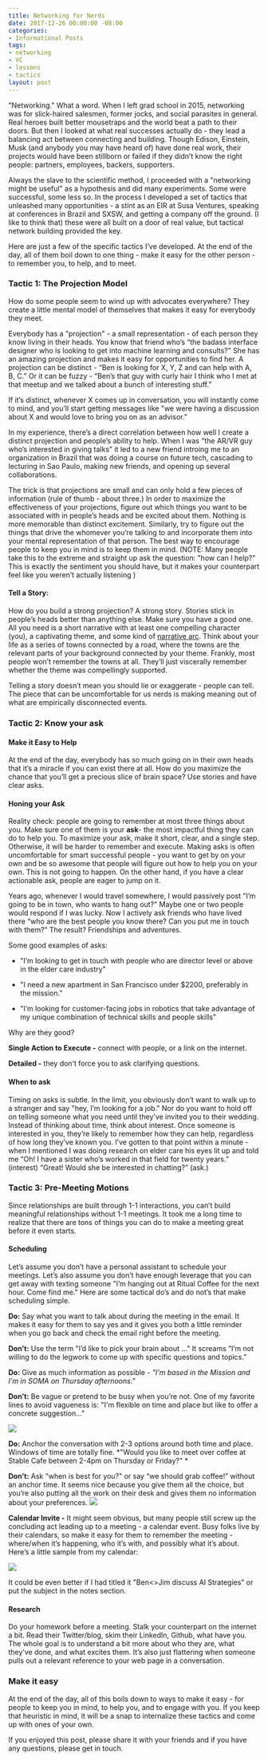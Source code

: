 ```yaml
---
title: Networking for Nerds
date: 2017-12-26 00:00:00 -08:00
categories:
- Informational Posts
tags:
- networking
- VC
- lessons
- tactics
layout: post
---
```


"Networking." What a word. When I left grad school in 2015, networking was for slick-haired salesmen, former jocks, and social parasites in general. Real heroes built better mousetraps and the world beat a path to their doors. But then I looked at what real successes actually do - they lead a balancing act between connecting and building. Though Edison, Einstein, Musk (and anybody you may have heard of) have done real work, their projects would have been stillborn or failed if they didn’t know the right people: partners, employees, backers, supporters.

Always the slave to the scientific method, I proceeded with a "networking might be useful" as a hypothesis and did many experiments. Some were successful, some less so. In the process I developed a set of tactics that unleashed many opportunities - a stint as an EIR at Susa Ventures, speaking at conferences in Brazil and SXSW, and getting a company off the ground. (I like to think that) these were all built on a door of real value, but tactical network building provided the key.

Here are just a few of the specific tactics I’ve developed. At the end of the day, all of them boil down to one thing - make it easy for the other person - to remember you, to help, and to meet.

### Tactic 1: The Projection Model

How do some people seem to wind up with advocates everywhere? They create a little mental model of themselves that makes it easy for everybody they meet.

Everybody has a "projection" - a small representation - of each person they know living in their heads. You know that friend who’s “the badass interface designer who is looking to get into machine learning and consults?” She has an amazing projection and makes it easy for opportunities to find her. A projection can be distinct - “Ben is looking for X, Y, Z and can help with A, B, C.” Or it can be fuzzy - “Ben’s that guy with curly hair I think who I met at that meetup and we talked about a bunch of interesting stuff.”

If it’s distinct, whenever X comes up in conversation, you will instantly come to mind, and you’ll start getting messages like "we were having a discussion about X and would love to bring you on as an advisor."

In my experience, there’s a direct correlation between how well I create a distinct projection and people’s ability to help. When I was "the AR/VR guy who’s interested in giving talks" it led to a new friend introing me to an organization in Brazil that was doing a course on future tech, cascading to lecturing in Sao Paulo, making new friends, and opening up several collaborations.

The trick is that projections are small and can only hold a few pieces of information (rule of thumb - about three.)  In order to maximize the effectiveness of your projections, figure out which things you want to be associated with in people’s heads and be excited about them. Nothing is more memorable than distinct excitement.  Similarly, try to figure out the things that drive the whomever you’re talking to and incorporate them into your mental representation of that person.  The best way to encourage people to keep you in mind is to keep them in mind. (NOTE:  Many people take this to the extreme and straight up ask the question: "how can I help?" This is exactly the sentiment you should have, but it makes your counterpart feel like you weren’t actually listening )

#### Tell a Story:
How do you build a strong projection? A strong story. Stories stick in people’s heads better than anything else. Make sure you have a good one. All you need is a short narrative with at least one compelling character (you), a captivating theme, and some kind of [narrative arc](https://en.wikipedia.org/wiki/Story_arc).  Think about your life as a series of towns connected by a road, where the towns are the relevant parts of your background connected by your theme. Frankly, most people won’t remember the towns at all. They’ll just viscerally remember whether the theme was compellingly supported.

Telling a story doesn’t mean you should lie or exaggerate - people can tell. The piece that can be uncomfortable for us nerds is making meaning out of what are empirically disconnected events.

### Tactic 2: Know your ask

#### Make it Easy to Help
At the end of the day, everybody has so much going on in their own heads that it’s a miracle if you can exist there at all. How do you maximize the chance that you’ll get a precious slice of brain space? Use stories and have clear asks.

#### Honing your Ask
Reality check: people are going to remember at most three things about you. Make sure one of them is your **ask**- the most impactful thing they can do to help you. To maximize your ask, make it short, clear, and a single step. Otherwise, it will be harder to remember and execute. Making asks is often uncomfortable for smart successful people - you want to get by on your own and be so awesome that people will figure out how to help you on your own. This is not going to happen. On the other hand, if you have a clear actionable ask, people are eager to jump on it.

Years ago, whenever I would travel somewhere, I would passively post "I’m going to be in town, who wants to hang out?" Maybe one or two people would respond if I was lucky. Now I actively ask friends who have lived there “who are the best people you know there? Can you put me in touch with them?” The result? Friendships and adventures.

Some good examples of asks:

* "I’m looking to get in touch with people who are director level or above in the elder care industry"

* "I need a new apartment in San Francisco under $2200, preferably in the mission."

* "I’m looking for customer-facing jobs in robotics that take advantage of my unique combination of technical skills and people skills"

Why are they good?

**Single Action to Execute -** connect with people, or a link on the internet.

**Detailed -** they don’t force you to ask clarifying questions.

#### When to ask
Timing on asks is subtle. In the limit, you obviously don’t want to walk up to a stranger and say "hey, I’m looking for a job." Nor do you want to hold off on telling someone what you need until they’ve invited you to their wedding. Instead of thinking about time, think about interest. Once someone is interested in you, they’re likely to remember how they can help, regardless of how long they’ve known you. I’ve gotten to that point within a minute - when I mentioned I was doing research on elder care his eyes lit up and told me “Oh! I have a sister who’s worked in that field for twenty years.” (interest)  “Great! Would she be interested in chatting?” (ask.)

### Tactic 3: Pre-Meeting Motions

Since relationships are built through 1-1 interactions, you can’t build meaningful relationships without 1-1 meetings. It took me a long time to realize that there are tons of things you can do to make a meeting great before it even starts.

#### Scheduling
Let’s assume you don’t have a personal assistant to schedule your meetings.  Let’s also assume you don’t have enough leverage that you can get away with texting someone "I’m hanging out at Ritual Coffee for the next hour. Come find me." Here are some tactical do’s and do not’s that make scheduling simple.

**Do:** Say what you want to talk about during the meeting in the email. It makes it easy for them to say yes and it gives you both a little reminder when you go back and check the email right before the meeting.

**Don’t:** Use the term "I’d like to pick your brain about ..." It screams “I’m not willing to do the legwork to come up with specific questions and topics.”  

**Do:** Give as much information as possible - *"I’m based in the Mission and I’m in SOMA on Thursday afternoons."*

**Don’t:** Be vague or pretend to be busy when you’re not. One of my favorite lines to avoid vagueness is: "I'm flexible on time and place but like to offer a concrete suggestion..."

<img src="/pictures/posts/2017-12-26-networking-for-nerds/bad-example.png">

**Do:** Anchor the conversation with 2-3 options around both time and place. Windows of time are totally fine. *"Would you like to meet over coffee at Stable Cafe between 2-4pm on Thursday or Friday?" *

**Don’t:** Ask "when is best for you?" or say “we should grab coffee!” without an anchor time. It seems nice because you give them all the choice, but you’re also putting all the work on their desk and gives them no information about your preferences.
<img src="/pictures/posts/2017-12-26-networking-for-nerds/anchoring.png">

**Calendar Invite -** It might seem obvious, but many people still screw up the concluding act leading up to a meeting - a calendar event. Busy folks live by their calendars, so make it easy for them to remember the meeting - where/when it’s happening, who it’s with, and possibly what it’s about. Here’s a little sample from my calendar:

<img src="/pictures/posts/2017-12-26-networking-for-nerds/calendar-invite.png">

It could be even better if I had titled it "Ben<>Jim discuss AI Strategies" or put the subject in the notes section.

#### Research
Do your homework before a meeting. Stalk your counterpart on the internet a bit. Read their Twitter/blog, skim their LinkedIn, Github, what have you. The whole goal is to understand a bit more about who they are, what they’ve done, and what excites them. It’s also just flattering when someone pulls out a relevant reference to your web page in a conversation.

### Make it easy

At the end of the day, all of this boils down to ways to make it easy - for people to keep you in mind, to help you, and to engage with you. If you keep that heuristic in mind, it will be a snap to internalize these tactics and come up with ones of your own.

If you enjoyed this post, please share it with your friends and if you have any questions, please get in touch.
